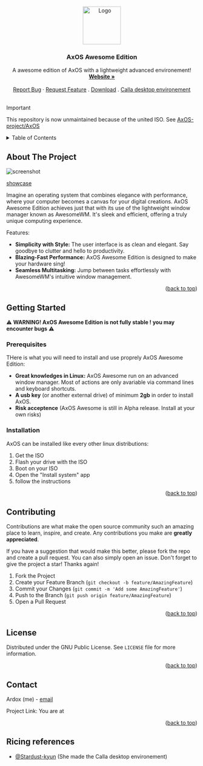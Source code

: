 <a name="readme-top"></a>


<!-- PROJECT SHIELDS -->
<!--
[![Contributors][contributors-shield]][contributors-url]
[![Forks][forks-shield]][forks-url]
[![Stargazers][stars-shield]][stars-url]
[![Issues][issues-shield]][issues-url]
[![MIT License][license-shield]][license-url]
[![LinkedIn][linkedin-shield]][linkedin-url]
-->


<!-- PROJECT LOGO -->

<br />
<div align="center">
    <img src="https://github.com/LeVraiArdox/AxOS-Awesome/assets/130380847/f3eab4c4-9d11-4d0d-bdef-8c5f09f025dc.png" alt="Logo" width="100" height="100">
  </a>

  <h3 align="center">AxOS Awesome Edition</h3>

  <p align="center">
    A awesome edition of AxOS with a lightweight advanced environement!
    <br />
    <a href="https://www.axos-project.com"><strong>Website »</strong></a>
    <br />
    <br />
    <a href="https://github.com/axos-project/AxOS-Awesome/issues">Report Bug</a>
    ·
    <a href="https://github.com/axos-project/AxOS-Awesome/issues">Request Feature</a>
    .
    <a href="https://github.com/AxOS-project/AxOS-Awesome/releases/">Download</a>
    .
    <a href="https://github.com/Stardust-kyun/calla">Calla desktop environement</a>
    <br />
    <br />
  </p>
</div>


> [!IMPORTANT]
> This repository is now unmaintained because of the united ISO. See [AxOS-project/AxOS](https://github.com/AxOS-project/AxOS)

<!-- TABLE OF CONTENTS -->
<details>
  <summary>Table of Contents</summary>
  <ol>
    <li>
      <a href="#about-the-project">About The Project</a>
    </li>
    <li>
      <a href="#getting-started">Getting Started</a>
      <ul>
        <li><a href="#prerequisites">Prerequisites</a></li>
        <li><a href="#installation">Installation</a></li>
      </ul>
    </li>
    <li><a href="#Todo">Todo</a></li>
    <li><a href="#contributing">Contributing</a></li>
    <li><a href="#license">License</a></li>
    <li><a href="#contact">Contact</a></li>
  </ol>
</details>



<!-- ABOUT THE PROJECT -->
## About The Project
![screenshot](https://raw.githubusercontent.com/Stardust-kyun/calla/refs/heads/main/src/latest.png)

[showcase](https://github.com/Stardust-kyun/dotfiles/assets/56178655/d52b1338-b3f6-444e-b97c-59bdc2544414)




Imagine an operating system that combines elegance with performance, where your computer becomes a canvas for your digital creations. AxOS Awesome Edition achieves just that with its use of the lightweight window manager known as AwesomeWM. It's sleek and efficient, offering a truly unique computing experience.

Features:
* **Simplicity with Style:** The user interface is as clean and elegant. Say goodbye to clutter and hello to productivity.
* **Blazing-Fast Performance:** AxOS Awesome Edition is designed to make your hardware sing!
* **Seamless Multitasking:** Jump between tasks effortlessly with AwesomeWM's intuitive window management.


<p align="right">(<a href="#readme-top">back to top</a>)</p>



<!-- GETTING STARTED -->
## Getting Started

⚠️ **WARNING! AxOS Awesome Edition is not fully stable ! you may encounter bugs** ⚠️

### Prerequisites

THere is what you will need to install and use proprely AxOS Awesome Edition:
* **Great knowledges in Linux:** AxOS Awesome run on an advanced window manager. Most of actions are only avariable via command lines and keyboard shortcuts.
* **A usb key** (or another external drive) of minimum **2gb** in order to install AxOS.
* **Risk acceptence** (AxOS Awesome is still in Alpha release. Install at your own risks)


### Installation

AxOS can be installed like every other linux distributions:
1. Get the ISO
2. Flash your drive with the ISO
3. Boot on your ISO
4. Open the "Install system" app
5. follow the instructions

<p align="right">(<a href="#readme-top">back to top</a>)</p>



<!-- CONTRIBUTING -->
## Contributing

Contributions are what make the open source community such an amazing place to learn, inspire, and create. Any contributions you make are **greatly appreciated**.

If you have a suggestion that would make this better, please fork the repo and create a pull request. You can also simply open an issue.
Don't forget to give the project a star! Thanks again!

1. Fork the Project
2. Create your Feature Branch (`git checkout -b feature/AmazingFeature`)
3. Commit your Changes (`git commit -m 'Add some AmazingFeature'`)
4. Push to the Branch (`git push origin feature/AmazingFeature`)
5. Open a Pull Request

<p align="right">(<a href="#readme-top">back to top</a>)</p>



<!-- LICENSE -->
## License

Distributed under the GNU Public License. See `LICENSE` file for more information.

<p align="right">(<a href="#readme-top">back to top</a>)</p>



<!-- CONTACT -->
## Contact

Ardox (me) -   <a href="mailto:ardox@axos-project.com">email</a>

Project Link: You are at

<p align="right">(<a href="#readme-top">back to top</a>)</p>

## Ricing references
* <a href="https://github.com/Stardust-kyun">@Stardust-kyun</a> (She made the Calla desktop environement)
